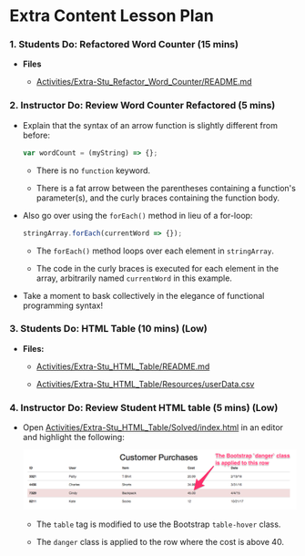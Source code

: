 # Extra Content Lesson Plan

### 1. Students Do: Refactored Word Counter (15 mins)

* **Files**

  * [Activities/Extra-Stu_Refactor_Word_Counter/README.md](Activities/Extra-Stu_Refactor_Word_Counter/README.md)

### 2. Instructor Do: Review Word Counter Refactored (5 mins)

* Explain that the syntax of an arrow function is slightly different from before:

  ```js
  var wordCount = (myString) => {};
  ```

  * There is no `function` keyword.

  * There is a fat arrow between the parentheses containing a function's parameter(s), and the curly braces containing the function body.

* Also go over using the `forEach()` method in lieu of a for-loop:

  ```js
  stringArray.forEach(currentWord => {});
  ```

  * The `forEach()` method loops over each element in `stringArray`.

  * The code in the curly braces is executed for each element in the array, arbitrarily named `currentWord` in this example.

* Take a moment to bask collectively in the elegance of functional programming syntax!

### 3. Students Do: HTML Table (10 mins) (Low)

* **Files:**

  * [Activities/Extra-Stu_HTML_Table/README.md](Activities/Extra-Stu_HTML_Table/README.md)

  * [Activities/Extra-Stu_HTML_Table/Resources/userData.csv](Activities/Extra-Stu_HTML_Table/Resources/userData.csv)

### 4. Instructor Do: Review Student HTML table (5 mins) (Low)

* Open [Activities/Extra-Stu_HTML_Table/Solved/index.html](Activities/Extra-Stu_HTML_Table/Solved/index.html) in an editor and highlight the following:

  ![hover-table.png](Images/hover-table.png)

  * The `table` tag is modified to use the Bootstrap `table-hover` class.

  * The `danger` class is applied to the row where the cost is above 40.
